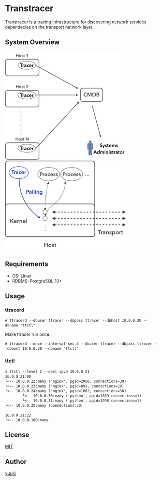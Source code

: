 # Transtracer

[licence]: https://github.com/yuuki/transtracer/blog/master/LICENSE

Transtracer is a tracing infrastructure for discovering network services dependecies on the transport network layer.

## System Overview

![System structure](/doc/images/system_structure.png "System structure")
![Socket diagnosis](/doc/images/socket_diagnosis.png "Socket diagnosis")

## Requirements

- OS: Linux
- RDBMS: PostgreSQL 10+

## Usage

### ttracerd

```shell-session
# ttracerd --dbuser ttracer --dbpass ttracer --dbhost 10.0.0.20 --dbname "ttctl"
```

Make ttracer run once.

```shell-session
# ttracerd --once --interval-sec 3 --dbuser ttracer --dbpass ttracer --dbhost 10.0.0.20 --dbname "ttctl"
```

### ttctl

```shell-session
$ ttctl --level 2 --dest-ipv4 10.0.0.21
10.0.0.21:80
└<-- 10.0.0.22:many ('nginx', pgid=2000, connections=30)
└<-- 10.0.0.23:many ('nginx', pgid=891, connections=30)
└<-- 10.0.0.24:many ('nginx', pgid=1002, connections=30)
        └<-- 10.0.0.30:many ('python', pgid=1889 connections=1)
        └<-- 10.0.0.31:many ('python', pgid=1998 connections=1)
└<-- 10.0.0.25:many (connections:30)

10.0.0.21:22
└<-- 10.0.0.100:many
```

## License

[MIT](LICENSE)

## Author

[yuuki](https://github.com/yuuki)
